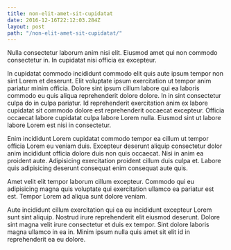 ```yaml
---
title: non-elit-amet-sit-cupidatat
date: 2016-12-16T22:12:03.284Z
layout: post
path: "/non-elit-amet-sit-cupidatat/"
---
```


Nulla consectetur laborum anim nisi elit. Eiusmod amet qui non commodo consectetur in. In cupidatat nisi officia ex excepteur.

In cupidatat commodo incididunt commodo elit quis aute ipsum tempor non sint Lorem et deserunt. Elit voluptate ipsum exercitation ut tempor anim pariatur minim officia. Dolore sint ipsum cillum labore qui ea laboris commodo eu quis aliqua reprehenderit dolore dolore. In in sint consectetur culpa do in culpa pariatur. Id reprehenderit exercitation anim ex labore cupidatat sit commodo dolore est reprehenderit occaecat excepteur. Officia occaecat labore cupidatat culpa labore Lorem nulla. Eiusmod sint ut labore labore Lorem est nisi in consectetur.

Enim incididunt Lorem cupidatat commodo tempor ea cillum ut tempor officia Lorem eu veniam duis. Excepteur deserunt aliquip consectetur dolor anim incididunt officia dolore duis non quis occaecat. Nisi in anim ea proident aute. Adipisicing exercitation proident cillum duis culpa et. Labore quis adipisicing deserunt consequat enim consequat aute quis.

Amet velit elit tempor laborum cillum excepteur. Commodo qui eu adipisicing magna quis voluptate qui exercitation ullamco ea pariatur est est. Tempor Lorem ad aliqua sunt dolore veniam.

Aute incididunt cillum exercitation qui ea eu incididunt excepteur Lorem sunt sint aliquip. Nostrud irure reprehenderit elit eiusmod deserunt. Dolore sint magna velit irure consectetur et duis ex tempor. Sint dolore laboris magna ullamco in ea in. Minim ipsum nulla quis amet sit elit id in reprehenderit ea eu dolore.